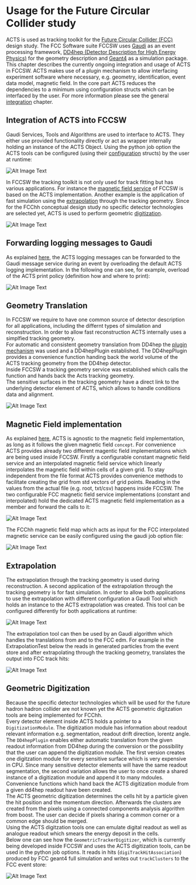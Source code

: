 # Usage for the Future Circular Collider study

ACTS is used as tracking toolkit for the [Future Circular Collider (FCC)](https://fcc.web.cern.ch/Pages/default.aspx) design study. The FCC Software suite FCCSW uses [Gaudi](http://gaudi.web.cern.ch/gaudi/) as an event processing framework, [DD4hep (Detector Description for High Energy Physics)](https://dd4hep.web.cern.ch/dd4hep/) for the geometry description and [Geant4](http://geant4.web.cern.ch/geant4/) as a simulation package.
This chapter describes the currently ongoing integration and usage of ACTS in FCCSW.
ACTS makes use of a plugin mechanism to allow interfacing experiment software where necessary, e.g. geometry, identification, event data model, magnetic field. In the core part ACTS reduces the dependencies to a minimum using configuration structs which can be interfaced by the user. For more information please see the general [integration](#integration) chapter.

## Integration of ACTS into FCCSW

Gaudi Services, Tools and Algorithms are used to interface to ACTS. They either use provided functionality directly or act as wrapper internally holding an instance of the ACTS Object. Using the python job option the ACTS tools can be configured (using their [configuration](#integration_configuration) structs) by the user at runtime:

![Alt Image Text](../figures/integration_fcc/Gaudi_ACTS.png "Gaudi_ACTS")

In FCCSW the tracking toolkit is not only used for track fitting but has various applications. For instance the [magnetic field service](fcc_bField) of FCCSW is based on the ACTS implementation. Another example is the application of fast simulation using the [extrapolation](#fcc_extrapolation) through the tracking geometry. Since for the FCChh conceptual design study no specific detector technologies are selected yet, ACTS is used to perform geometric [digitization](#fcc_digitization).  

![Alt Image Text](../figures/integration_fcc/FCCSW_ACTS.png "Gaudi_ACTS")

## Forwarding logging messages to Gaudi

As explained [here](#integration_output), the ACTS logging messages can be forwarded to the Gaudi message service during an event by overloading the default ACTS logging implementation. In the following one can see, for example, overload of the ACTS print policy (definition how and where to print):

![Alt Image Text](../figures/integration_fcc/GaudiLogger.png "GaudiLogger")

## <a name="fcc_geoTranslation">Geometry Translation</a>

In FCCSW we require to have one common source of detector description for all applications, including the differnt types of simulation and reconstruction. In order to allow fast reconstruction ACTS internally uses a simplfied tracking geometry.   
For automatic and consistent geometry translation from DD4hep the [plugin mechanism]() was used and a DD4hepPlugin established. The DD4hepPlugin provides a convenience function handing back the world volume of the ACTS tracking geometry from the DD4hep detector.   
Inside FCCSW a tracking geometry service was established which calls the function and hands back the Acts tracking geometry.  
The sensitive surfaces in the tracking geometry have a direct link to the underlying detector element of ACTS, which allows to handle conditions data and alignment.

![Alt Image Text](../figures/integration_fcc/DetElement.png "BField")

<!--
from the full and detailed detector description into the simplfied tracking geometry a plugin (DD4hepPlugin) was established.

 To allow the direct translation from DD4hep into the tracking geometry a DD4hep plugin was created in Acts.

 It translates automatically the dd4hep geometry into the with input of the world detector element of dd4hep. 
The sensitive detector modules of DD4hep are directly translated into Acts. Acts has a direct link to the underlying geometry model.
Implementation of a dedicated service which provides the automaticllay translated geometry (using acts convert function). Geometry building tool scan through all columes, layers, surfaces and build them form bottom to top to finally receive a single world tracking volume. Sepcial building tools provided by tracking package to help simplify the translation (binning arrays of layers inside folumes, building container volumes, automatic interlinking and glueing of volumes). Translation service provides the tracking geometry and converts the full DD4hep geometry automatically into the tracking geometry (possibly using tools for general translation)
-->
## <a name="fcc_bField">Magnetic Field implementation</a>

As explained [here](#integration_bField), ACTS is agnostic to the magnetic field implementation, as long as it follows the given magnetic field `concept`.
For convenience ACTS provides already two different magentic field implementations which are being used inside FCCSW. Firstly a configurable constant magnetic field service and an interpolated magnetic field service which linearly interpolates the magnetic field within cells of a given grid. To stay independent from the file format ACTS provides convenience methods to facilitate creating the grid from std vectors of grid points. Reading in the values from the actual file (e.g. root, txt/csv) happens inside FCCSW. 
The two configurable FCC magnetic field service implementations (constant and interpolated) hold the dedicated ACTS magnetic field implementation as a member and forward the calls to it:

![Alt Image Text](../figures/integration_fcc/BField_FCCSW_ACTS.png "BField")

The FCChh magnetic field map which acts as input for the FCC interpolated magnetic service can be easily configured using the gaudi job option file: 

![Alt Image Text](../figures/integration_fcc/BField_FCCSW_ACTS1.png "BField1")
 

## <a name="fcc_extrapolation">Extrapolation</a>

The extrapolation through the tracking geometry is used during reconstruction. A second application of the extrapolation through the tracking geometry is for fast simulation. In order to allow both applications to use the extrapolation with different configuration a Gaudi Tool which holds an instance to the ACTS extrapolation was created. This tool can be configured differently for both applications at runtime:

![Alt Image Text](../figures/integration_fcc/FCCSW_extrapolationTool.png "extrapolation1")

The extrapolation tool can then be used by an Gaudi algorithm which handles the translations from and to the FCC edm. For example in the ExtrapolationTest below the reads in generated particles from the event store and after extrapolating through the tracking geometry, translates the output into FCC track hits:

![Alt Image Text](../figures/integration_fcc/FCCSW_extrapolationTest.png "extrapolation2")


<!-- FCCSW follows the approach of ATLAS ISF of common simulation steering. This is done using Geant4 as simulation kernel allowing usage of differnt simulation techniques in different regions of the detector. -->
 
 
 

## <a name="fcc_digitization">Geometric Digitization</a>

Because the specific detector technologies which will be used for the future hadron hadron collider are not known yet the ACTS geometric digitzation tools are being implemented for FCChh.   
Every detector element inside ACTS holds a pointer to a `DigitizationModule`. The digitization module has information about readout relevant information e.g. segmentation, readout drift direction, lorentz angle. The `DD4hepPlugin` enables either automatic translation from the given readout information from DD4hep during the conversion or the possibility that the user can append the digitization module. The first version creates one digitzation module for every sensitive surface which is very expensive in CPU. Since many sensitive detector elements will have the same readout segmentation, the second variation allows the user to once create a shared instance of a digitization module and append it to many mdoules. Convenience functions which hand back the ACTS digitization module from a given dd4hep readout have been created.  
The ACTS geometric digitization determines the cells hit by a particle given the hit position and the momentum direction. Afterwards the clusters are created from the pixels using a connected components analysis algorithm from boost. The user can decide if pixels sharing a common corner or a common edge should be merged.   
Using the ACTS digitzation tools one can emulate digital readout as well as analogue readout which smears the energy deposit in the cells.  
Below one can see how the `GeometricTrackerDigitizer`, which is currently being developed inside FCCSW and uses the ACTS digitization tools, can be used in the python job options. It reads in hits (`digiTrackHitAssociation`) produced by FCC geant4 full simulation and writes out `trackClusters` to the FCC event store:    


![Alt Image Text](../figures/integration_fcc/FCCSW_digitization.png "digitization")

<!-- calculates the cluster siz
Calculates cluster sizes in individual pixels
Acts allows to mimics geometric digitization. Mimic analogue (smear energy deposits gaussian) and digital readout, taking lorentz-angle into account. Which cells are hit smears energy deposits in cells.
Possibility to create single particle clusters or connected component algorithm (boost) to create clusters from cells. Need to merge geant4 hits.
Implementation - append digitization module to detector module (either directly from dd4hep or by user) - allow to use same segmentation for mutiple modules (faster)-->




 
